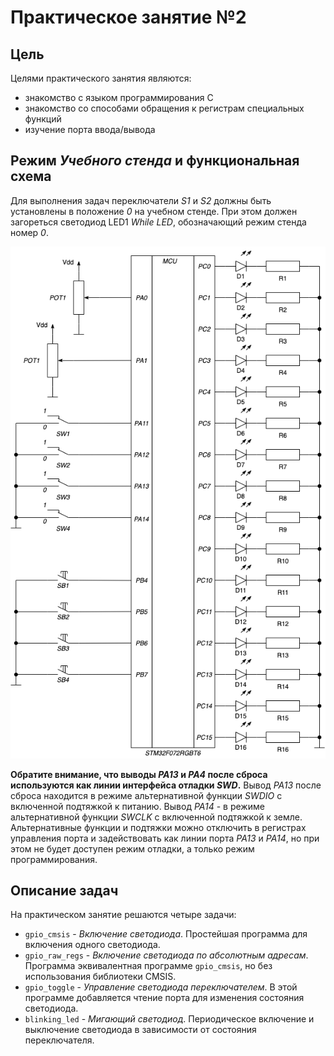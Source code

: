 # Практическое занятие №2

## Цель

Целями практического занятия являются:

* знакомство с языком программирования C
* знакомство со способами обращения к регистрам специальных функций
* изучение порта ввода/вывода

## Режим _Учебного стенда_ и функциональная схема

Для выполнения задач переключатели _S1_ и _S2_ должны быть установлены в положение _0_ на учебном стенде.
При этом должен загореться светодиод LED1 _While LED_, обозначающий режим стенда номер _0_.

![ ](../../../../img/sch_1.png)

**Обратите внимание, что выводы _PA13_ и _PA4_ после сброса используются как линии интерфейса отладки _SWD_.**
Вывод _PA13_ после сброса находится в режиме альтернативной функции _SWDIO_ с включенной подтяжкой к питанию.
Вывод _PA14_ - в режиме альтернативной функции _SWCLK_ с включенной подтяжкой к земле.
Альтернативные функции и подтяжки можно отключить в регистрах управления порта и
задействовать как линии порта _PA13_ и _PA14_, но при этом не будет доступен режим отладки,
а только режим программирования.

## Описание задач

На практическом занятие решаются четыре задачи:

* `gpio_cmsis` - _Включение светодиода_.
    Простейшая программа для включения одного светодиода.
* `gpio_raw_regs` - _Включение светодиода по абсолютным адресам_.
    Программа эквивалентная программе `gpio_cmsis`, но без использования библиотеки CMSIS.
* `gpio_toggle` -  _Управление светодиода переключателем_.
    В этой программе добавляется чтение порта для изменения состояния светодиода.
* `blinking_led` - _Мигающий светодиод_.
    Периодическое включение и выключение светодиода в зависимости от состояния переключателя.
